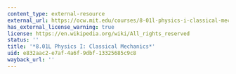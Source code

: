 ```yaml
---
content_type: external-resource
external_url: https://ocw.mit.edu/courses/8-01l-physics-i-classical-mechanics-fall-2005/
has_external_license_warning: true
license: https://en.wikipedia.org/wiki/All_rights_reserved
status: ''
title: '*8.01L Physics I: Classical Mechanics*'
uid: e832aac2-e7af-4a6f-9dbf-13325685c9c8
wayback_url: ''
---
```

